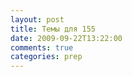 ```yaml
---
layout: post
title: Темы для 155
date: 2009-09-22T13:22:00
comments: true
categories: prep
---
```


